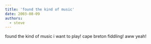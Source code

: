 ```yaml
---
title: 'found the kind of music'
date: 2003-08-09
authors:
  - steve
---
```


found the kind of music i want to play! cape breton fiddling! aww yeah!
